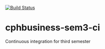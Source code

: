[![Build Status](https://travis-ci.org/PhilipWestChristiansen/cphbusiness-sem3-ci.svg?branch=master)](https://travis-ci.org/PhilipWestChristiansen/cphbusiness-sem3-ci)

# cphbusiness-sem3-ci
Continuous integration for third semester
